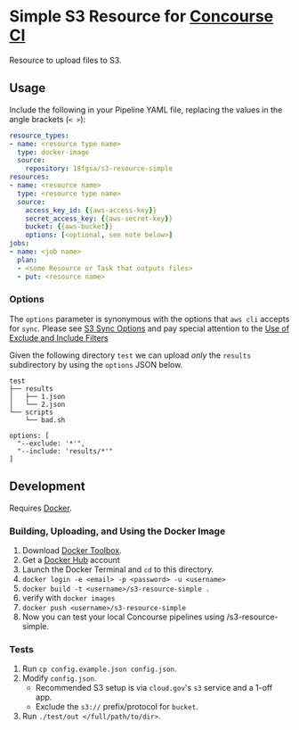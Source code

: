 # Simple S3 Resource for [Concourse CI](http://concourse.ci)

Resource to upload files to S3.

## Usage

Include the following in your Pipeline YAML file, replacing the values in the angle brackets (`< >`):

```yaml
resource_types:
- name: <resource type name>
  type: docker-image
  source:
    repository: 18fgsa/s3-resource-simple
resources:
- name: <resource name>
  type: <resource type name>
  source:
    access_key_id: {{aws-access-key}}
    secret_access_key: {{aws-secret-key}}
    bucket: {{aws-bucket}}
    options: [<optional, see note below>]
jobs:
- name: <job name>
  plan:
  - <some Resource or Task that outputs files>
  - put: <resource name>
```

### Options
The `options` parameter is synonymous with the options that `aws cli` accepts for `sync`.
Please see
[S3 Sync Options](http://docs.aws.amazon.com/cli/latest/reference/s3/sync.html#options)
and pay special attention to the
[Use of Exclude and Include Filters](http://docs.aws.amazon.com/cli/latest/reference/s3/index.html#use-of-exclude-and-include-filters)

Given the following directory `test` we can upload _only_ the `results` subdirectory by using the `options` JSON below.

```
test
├── results
│   ├── 1.json
│   └── 2.json
└── scripts
    └── bad.sh
```
```
options: [
  "--exclude: '*'",
  "--include: 'results/*'"
]
```

## Development

Requires [Docker](https://www.docker.com/).

### Building, Uploading, and Using the Docker Image
1. Download [Docker Toolbox](https://www.docker.com/products/docker-toolbox).
1. Get a [Docker Hub](https://www.dockerhub.com) account
1. Launch the Docker Terminal and `cd` to this directory.
1. `docker login -e <email> -p <password> -u <username>`
1. `docker build -t <username>/s3-resource-simple .`
1. verify with `docker images`
1. `docker push <username>/s3-resource-simple`
1. Now you can test your local Concourse pipelines using <username>/s3-resource-simple.


### Tests
1. Run `cp config.example.json config.json`.
1. Modify `config.json`.
    * Recommended S3 setup is via `cloud.gov`'s `s3` service and a 1-off app.
    * Exclude the `s3://` prefix/protocol for `bucket`.
1. Run `./test/out </full/path/to/dir>`.
